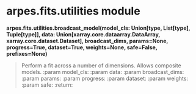 # arpes.fits.utilities module

**arpes.fits.utilities.broadcast\_model(model\_cls: Union\[type,
List\[type\], Tuple\[type\]\], data:
Union\[xarray.core.dataarray.DataArray, xarray.core.dataset.Dataset\],
broadcast\_dims, params=None, progress=True, dataset=True, weights=None,
safe=False, prefixes=None)**

> Perform a fit across a number of dimensions. Allows composite models.
> :param model\_cls: :param data: :param broadcast\_dims: :param params:
> :param progress: :param dataset: :param weights: :param safe: :return:
